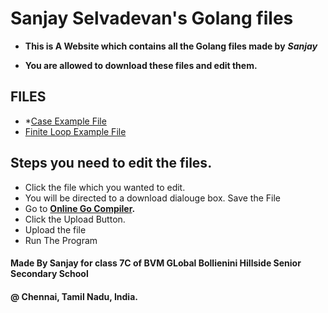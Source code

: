 # Sanjay Selvadevan's Golang files
- **This is A Website which contains all the Golang files made by** ***Sanjay***

- **You are allowed to download these files and edit them.**

## FILES

- *[Case Example File](/case_EX_file.go)
- [Finite Loop Example File](/finite_loop_EX_file.go)

## Steps you need to edit the files.
- Click the file which you wanted to edit.
- You will be directed to a download dialouge box. Save the File
- Go to **[Online Go Compiler](https://www.onlinegdb.com/online_go_compiler#).**
- Click the Upload Button.
- Upload the file
- Run The Program

#### Made By Sanjay for class 7C of BVM GLobal Bollienini Hillside Senior Secondary School 
#### @ Chennai, Tamil Nadu, India.
